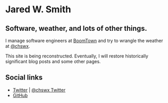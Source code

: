 # Jared W. Smith

## Software, weather, and lots of other things.

I manage software engineers at [BoomTown](https://boomtownroi.com) and try to wrangle the weather at [@chswx](https://chswx.com).

This site is being reconstructed. Eventually, I will restore historically significant blog posts and some other pages.

## Social links

- [Twitter](https://twitter.com/jaredwsmith) | [@chswx Twitter](https://twitter.com/chswx)
- [GitHub](https://github.com/jaredwsmith)

